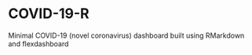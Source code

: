 # COVID-19-R
Minimal COVID-19 (novel coronavirus) dashboard built using RMarkdown and flexdashboard
